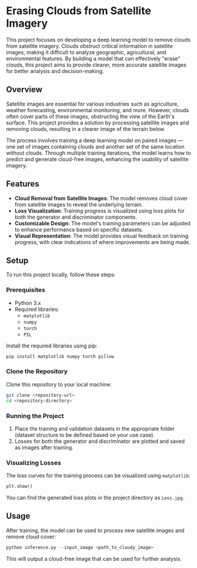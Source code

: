 # Erasing Clouds from Satellite Imagery

This project focuses on developing a deep learning model to remove clouds from satellite imagery. Clouds obstruct critical information in satellite images, making it difficult to analyze geographic, agricultural, and environmental features. By building a model that can effectively "erase" clouds, this project aims to provide clearer, more accurate satellite images for better analysis and decision-making.

## Overview

Satellite images are essential for various industries such as agriculture, weather forecasting, environmental monitoring, and more. However, clouds often cover parts of these images, obstructing the view of the Earth's surface. This project provides a solution by processing satellite images and removing clouds, resulting in a clearer image of the terrain below.

The process involves training a deep learning model on paired images — one set of images containing clouds and another set of the same location without clouds. Through multiple training iterations, the model learns how to predict and generate cloud-free images, enhancing the usability of satellite imagery.

## Features

- **Cloud Removal from Satellite Images**: The model removes cloud cover from satellite images to reveal the underlying terrain.
- **Loss Visualization**: Training progress is visualized using loss plots for both the generator and discriminator components.
- **Customizable Design**: The model's training parameters can be adjusted to enhance performance based on specific datasets.
- **Visual Representation**: The model provides visual feedback on training progress, with clear indications of where improvements are being made.

## Setup

To run this project locally, follow these steps:

### Prerequisites

- Python 3.x
- Required libraries:
  - `matplotlib`
  - `numpy`
  - `torch`
  - `PIL`

Install the required libraries using pip:

```bash
pip install matplotlib numpy torch pillow
```

### Clone the Repository

Clone this repository to your local machine:

```bash
git clone <repository-url>
cd <repository-directory>
```

### Running the Project

1. Place the training and validation datasets in the appropriate folder (dataset structure to be defined based on your use case).
3. Losses for both the generator and discriminator are plotted and saved as images after training.

### Visualizing Losses

The loss curves for the training process can be visualized using `matplotlib`:

```python
plt.show()
```

You can find the generated loss plots in the project directory as `Loss.jpg`.

## Usage

After training, the model can be used to process new satellite images and remove cloud cover:

```python
python inference.py --input_image <path_to_cloudy_image>
```

This will output a cloud-free image that can be used for further analysis.

